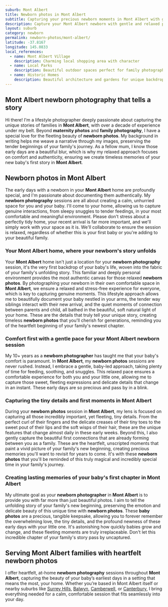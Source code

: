 ```yaml
---
suburb: Mont Albert
title: Newborn photos in Mont Albert
subtitle: Capturing your precious newborn moments in Mont Albert with gentle photography
description: Capture your Mont Albert newborn with gentle and relaxed photography. Newborn sessions are available in your home for maximum comfort and convenience.
layout: suburb
category: newborn
permalink: newborn-photos/mont-albert/
latitude: -37.8167
longitude: 145.0833
local_references:
  - name: Mont Albert Village
    description: Charming local shopping area with character
  - name: Local Parks
    description: Beautiful outdoor spaces perfect for family photography
  - name: Historic Homes
    description: Beautiful architecture and gardens for unique backdrops
---
```


## Mont Albert newborn photography that tells a story

Hi there! I'm a lifestyle photographer deeply passionate about capturing the unique stories of families in **Mont Albert**, with over a decade of experience under my belt. Beyond **maternity photos** and **family photography**, I have a special love for the fleeting beauty of **newborn photos**. My background in writing helps me weave a narrative through my images, preserving the tender beginnings of your family's journey. As a fellow mum, I know those early days are a beautiful blur, which is why my relaxed approach focuses on comfort and authenticity, ensuring we create timeless memories of your new baby's first story in **Mont Albert**.

## Newborn photos in Mont Albert

The early days with a newborn in your **Mont Albert** home are profoundly special, and I'm passionate about documenting them authentically. My **newborn photography** sessions are all about creating a calm, unhurried space for you and your baby. I'll come to your home, allowing us to capture genuine interactions, from sleepy snuggles to tender feedings, in your most comfortable and meaningful environment. Please don't stress about a perfectly tidy home, your recent arrival is far more important, and we'll simply work with your space as it is. We'll collaborate to ensure the session is relaxed, regardless of whether this is your first baby or you're adding to your beautiful family.

### Your Mont Albert home, where your newborn's story unfolds

Your **Mont Albert** home isn't just a location for your **newborn photography** session, it's the very first backdrop of your baby's life, woven into the fabric of your family's unfolding story. This familiar and deeply personal environment provides the most authentic canvas for those relaxed **newborn photos**. By photographing your newborn in their own comfortable space in **Mont Albert**, we ensure a relaxed and stress-free experience for everyone, which is key to capturing genuine moments. This lifestyle approach allows me to beautifully document your baby nestled in your arms, the tender way siblings interact with their new arrival, and the quiet moments of connection between parents and child, all bathed in the beautiful, soft natural light of your home. These are the details that truly tell your unique story, creating timeless **newborn photos** that you'll cherish for generations, reminding you of the heartfelt beginning of your family's newest chapter.

### Comfort first with a gentle pace for your Mont Albert newborn session

My 10+ years as a **newborn photographer** has taught me that your baby's comfort is paramount. In **Mont Albert**, my **newborn photos** sessions are never rushed. Instead, I embrace a gentle, baby-led approach, taking plenty of time for feeding, soothing, and snuggles. This relaxed pace ensures a comfortable experience for both you and your little one, allowing me to capture those sweet, fleeting expressions and delicate details that change in an instant. These early days are so precious and pass by in a blink.

### Capturing the tiny details and first moments in Mont Albert

During your **newborn photos** session in **Mont Albert**, my lens is focused on capturing all those incredibly important, yet fleeting, tiny details. From the perfect curl of their fingers and the delicate creases of their tiny toes to the sweet pout of their lips and the soft wisps of their hair, these are the unique features that change almost daily in these early weeks. Beyond this, I also gently capture the beautiful first connections that are already forming between you as a family. These are the heartfelt, unscripted moments that paint a vivid picture of your family's new beginning, creating precious memories you'll want to revisit for years to come. It's with these **newborn photos** that you'll be reminded of this truly magical and incredibly special time in your family's journey.

### Creating lasting memories of your baby's first chapter in Mont Albert

My ultimate goal as your **newborn photographer** in **Mont Albert** is to provide you with far more than just beautiful photos. I aim to tell the unfolding story of your family's new beginning, preserving the emotion and delicate beauty of this unique time with **newborn photos**. These **baby photos** are a precious, tangible keepsake, allowing you to forever remember the overwhelming love, the tiny details, and the profound newness of these early days with your little one. It's astonishing how quickly babies grow and change, and these fleeting moments are truly irreplaceable. Don't let this incredible chapter of your family's story pass by uncaptured.

## Serving Mont Albert families with heartfelt newborn photos

I offer heartfelt, at-home **newborn photography** sessions throughout **Mont Albert**, capturing the beauty of your baby’s earliest days in a setting that means the most, your home. Whether you’re based in Mont Albert itself or nearby suburbs like [Surrey Hills](newborn-photos/surrey-hills/), [Balwyn](newborn-photos/balwyn/), [Camberwell](newborn-photos/camberwell/), or [Canterbury](newborn-photos/canterbury/), I bring everything needed for a calm, comfortable session that fits seamlessly into your day.

